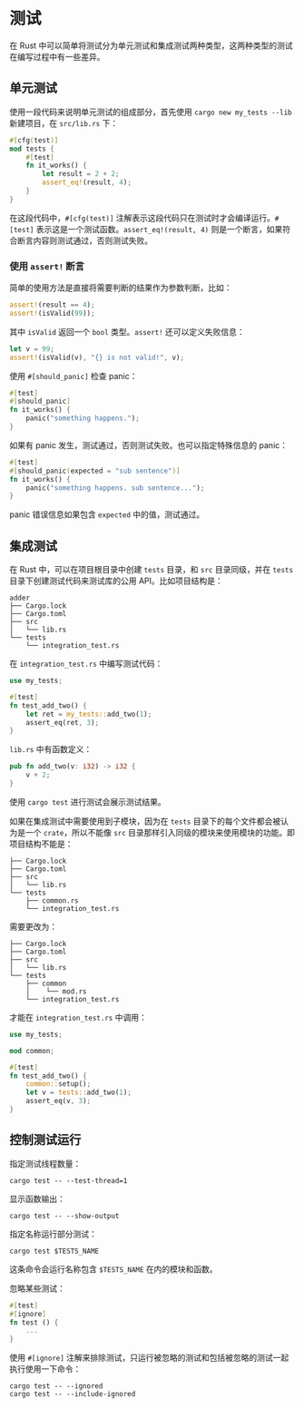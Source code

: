 # 测试

在 Rust 中可以简单将测试分为单元测试和集成测试两种类型，这两种类型的测试在编写过程中有一些差异。

## 单元测试

使用一段代码来说明单元测试的组成部分，首先使用 `cargo new my_tests --lib` 新建项目，在 `src/lib.rs` 下：

```rust
#[cfg(test)]
mod tests {
	#[test]
	fn it_works() {
		let result = 2 + 2;
		assert_eq!(result, 4);
	}
}
```

在这段代码中，`#[cfg(test)]` 注解表示这段代码只在测试时才会编译运行。`#[test]` 表示这是一个测试函数。`assert_eq!(result, 4)` 则是一个断言，如果符合断言内容则测试通过，否则测试失败。

### 使用 `assert!` 断言

简单的使用方法是直接将需要判断的结果作为参数判断，比如：

```rust
assert!(result == 4);
assert!(isValid(99));
```

其中 `isValid` 返回一个 `bool` 类型。`assert!` 还可以定义失败信息：

```rust
let v = 99;
assert!(isValid(v), "{} is not valid!", v);
```

使用 `#[should_panic]` 检查 panic：

```rust
#[test]
#[should_panic]
fn it_works() {
	panic("something happens.");
}
```

如果有 panic 发生，测试通过，否则测试失败。也可以指定特殊信息的 panic：

```rust
#[test]
#[should_panic(expected = "sub sentence")]
fn it_works() {
	panic("something happens. sub sentence...");
}
```

panic 错误信息如果包含 `expected` 中的值，测试通过。

## 集成测试

在 Rust 中，可以在项目根目录中创建 `tests` 目录，和 `src` 目录同级，并在 `tests` 目录下创建测试代码来测试库的公用 API。比如项目结构是：

```
adder
├── Cargo.lock
├── Cargo.toml
├── src
│   └── lib.rs
└── tests
    └── integration_test.rs
```

在 `integration_test.rs` 中编写测试代码：

```rust
use my_tests;

#[test]
fn test_add_two() {
	let ret = my_tests::add_two(1);
	assert_eq(ret, 3);
}
```

`lib.rs` 中有函数定义：

```rust
pub fn add_two(v: i32) -> i32 {
	v + 2;
}
```

使用 `cargo test` 进行测试会展示测试结果。

如果在集成测试中需要使用到子模块，因为在 `tests` 目录下的每个文件都会被认为是一个 `crate`，所以不能像 `src` 目录那样引入同级的模块来使用模块的功能。即项目结构不能是：

```
├── Cargo.lock
├── Cargo.toml
├── src
│   └── lib.rs
└── tests
    ├── common.rs
    └── integration_test.rs
```

需要更改为：

```
├── Cargo.lock
├── Cargo.toml
├── src
│   └── lib.rs
└── tests
    ├── common
    │    └── mod.rs
    └── integration_test.rs
```

才能在 `integration_test.rs` 中调用：

```rust
use my_tests;

mod common;

#[test]
fn test_add_two() {
	common::setup();
	let v = tests::add_two(1);
	assert_eq(v, 3);
}
```

## 控制测试运行

指定测试线程数量：

```shell
cargo test -- --test-thread=1
```

显示函数输出：

```shell
cargo test -- --show-output
```

指定名称运行部分测试：

```shell
cargo test $TESTS_NAME
```

这条命令会运行名称包含 `$TESTS_NAME` 在内的模块和函数。

忽略某些测试：

```rust
#[test]
#[ignore]
fn test () {
	...
}
```

使用 `#[ignore]` 注解来排除测试，只运行被忽略的测试和包括被忽略的测试一起执行使用一下命令：

```shell
cargo test -- --ignored
cargo test -- --include-ignored
```

